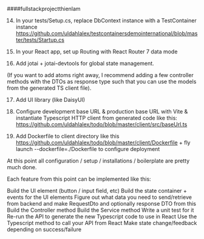 ﻿####fullstackprojectthienlam

14) In your tests/Setup.cs, replace DbContext instance with a TestContainer instance https://github.com/uldahlalex/testcontainersdemointernational/blob/master/tests/Startup.cs

15) In your React app, set up Routing with React Router 7 data mode

16) Add jotai + jotai-devtools for global state management.

(If you want to add atoms right away, I recommend adding a few controller methods with the DTOs as response type such that you can use the models from the generated TS client file).

17) Add UI library (like DaisyUI)

18) Configure development base URL & production base URL with Vite & instantiate Typescript HTTP client from generated code like this: https://github.com/uldahlalex/todo/blob/master/client/src/baseUrl.ts

19) Add Dockerfile to client directory like this https://github.com/uldahlalex/todo/blob/master/client/Dockerfile +  fly launch --dockerfile=./Dockerfile to configure deployment

At this point all configuration / setup / installations / boilerplate are pretty much done.

Each feature from this point can be implemented like this:

Build the UI element (button / input field, etc)
Build the state container + events for the UI elements
Figure out what data you need to send/retrieve from backend and make RequestDto and optionally response DTO from this
Build the Controller method
Build the Service method
Write a unit test for it
Re-run the API to generate the new Typescript code to use in React
Use the Typescript method to call your API from React
Make state change/feedback depending on success/failure
